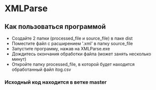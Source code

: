 # XMLParse

## Как пользоваться программой

- Создайте 2 папки (processed_file и source_file) в паке dist
- Поместите файл с расширением '.xml' в папку source_file
- Запустите программу, нажав на XMLParse.exe
- Дождитесь окончания обработки файла (может занять несколько минут)
- Откройте папку processed_file, в которой будет находится обработанный файл itog.csv

### Исходный код находится в ветке master
